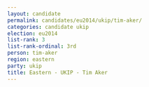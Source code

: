 ```yaml
---
layout: candidate
permalink: candidates/eu2014/ukip/tim-aker/
categories: candidate ukip
election: eu2014
list-rank: 3
list-rank-ordinal: 3rd
person: tim-aker
region: eastern
party: ukip
title: Eastern - UKIP - Tim Aker
---
```

